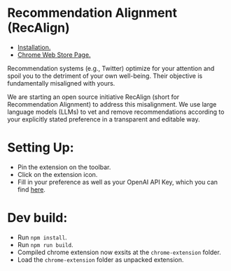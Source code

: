 # Recommendation Alignment (RecAlign)

- [Installation.](./docs/get_started/install_chrome_extension_en.md)
- [Chrome Web Store Page.](https://chrome.google.com/webstore/detail/recalign/eedopfonifglenhkedconaljmbnaimej?hl=en-GB)

Recommendation systems (e.g., Twitter) optimize for your attention and spoil you to the detriment of your own well-being. Their objective is fundamentally misaligned with yours.

We are starting an open source initiative RecAlign (short for Recommendation Alignment) to address this misalignment. We use large language models (LLMs) to vet and remove recommendations according to your explicitly stated preference in a transparent and editable way.

# Setting Up:
- Pin the extension on the toolbar.
- Click on the extension icon.
- Fill in your preference as well as your OpenAI API Key, which you can find [here](https://platform.openai.com/account/api-keys).

# Dev build:
- Run `npm install`.
- Run `npm run build`.
- Compiled chrome extension now exsits at the `chrome-extension` folder.
- Load the `chrome-extension` folder as unpacked extension.
